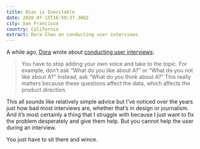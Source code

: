 ```yaml
---
title: Bias is Inevitable
date: 2020-07-15T16:59:37.386Z
city: San Francisco
country: California
extract: Dora Chan on conducting user interviews.
---
```

A while ago, [Dora](https://twitter.com/doralchan?lang=en) wrote about [conducting user interviews](https://blog.prototypr.io/avoiding-bias-in-user-interviews-d23aa2fb4fd2): 

> You have to stop adding your own voice and take to the topic. For example, don’t ask “What do you like about A?” or “What do you not like about A?” Instead, ask “What do you think about A?” This really matters because these questions affect the data, which affects the product direction.

This all sounds like relatively simple advice but I’ve noticed over the years just how bad most interviews are, whether that’s in design or journalism. And it’s most certainly a thing that I struggle with because I just want to fix the problem desperately and give them help. But you cannot help the user during an interview.

You just have to sit there and wince.